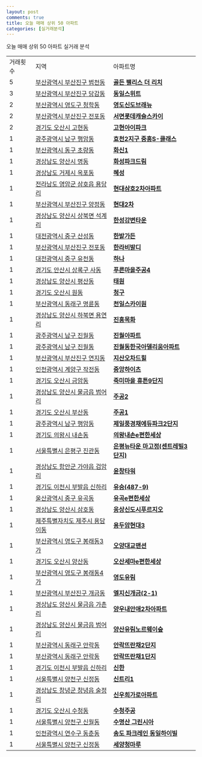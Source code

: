 ```yaml
---
layout: post
comments: true
title: 오늘 매매 상위 50 아파트
categories: [실거래분석]
---
```


오늘 매매 상위 50 아파트 실거래 분석

<table>
  <tr>
    <td>거래횟수</td>
    <td>지역</td>
    <td>아파트명</td>
  </tr>

  <tr>
    <td>5</td>
    <td><a href="/실거래가/2021/05/30/26230.html">부산광역시 부산진구 범천동</a></td>
    <td colspan="4" style="font-weight: bold;"><a href="https://search.naver.com/search.naver?query=범천동 골든 팰리스 더 리치">골든 팰리스 더 리치</a></td>
  </tr>

  <tr>
    <td>3</td>
    <td><a href="/실거래가/2021/05/30/26230.html">부산광역시 부산진구 당감동</a></td>
    <td colspan="4" style="font-weight: bold;"><a href="https://search.naver.com/search.naver?query=당감동 동일스위트">동일스위트</a></td>
  </tr>

  <tr>
    <td>2</td>
    <td><a href="/실거래가/2021/05/30/26200.html">부산광역시 영도구 청학동</a></td>
    <td colspan="4" style="font-weight: bold;"><a href="https://search.naver.com/search.naver?query=청학동 영도신도브래뉴">영도신도브래뉴</a></td>
  </tr>

  <tr>
    <td>2</td>
    <td><a href="/실거래가/2021/05/30/26230.html">부산광역시 부산진구 전포동</a></td>
    <td colspan="4" style="font-weight: bold;"><a href="https://search.naver.com/search.naver?query=전포동 서면롯데캐슬스카이">서면롯데캐슬스카이</a></td>
  </tr>

  <tr>
    <td>2</td>
    <td><a href="/실거래가/2021/05/30/41370.html">경기도 오산시 고현동</a></td>
    <td colspan="4" style="font-weight: bold;"><a href="https://search.naver.com/search.naver?query=고현동 고현아이파크">고현아이파크</a></td>
  </tr>

  <tr>
    <td>1</td>
    <td><a href="/실거래가/2021/05/30/29155.html">광주광역시 남구 행암동</a></td>
    <td colspan="4" style="font-weight: bold;"><a href="https://search.naver.com/search.naver?query=행암동 효천2지구 중흥S-클래스">효천2지구 중흥S-클래스</a></td>
  </tr>

  <tr>
    <td>1</td>
    <td><a href="/실거래가/2021/05/30/26170.html">부산광역시 동구 초량동</a></td>
    <td colspan="4" style="font-weight: bold;"><a href="https://search.naver.com/search.naver?query=초량동 화신1">화신1</a></td>
  </tr>

  <tr>
    <td>1</td>
    <td><a href="/실거래가/2021/05/30/48330.html">경상남도 양산시 명동</a></td>
    <td colspan="4" style="font-weight: bold;"><a href="https://search.naver.com/search.naver?query=명동 화성파크드림">화성파크드림</a></td>
  </tr>

  <tr>
    <td>1</td>
    <td><a href="/실거래가/2021/05/30/48310.html">경상남도 거제시 옥포동</a></td>
    <td colspan="4" style="font-weight: bold;"><a href="https://search.naver.com/search.naver?query=옥포동 혜성">혜성</a></td>
  </tr>

  <tr>
    <td>1</td>
    <td><a href="/실거래가/2021/05/30/46830.html">전라남도 영암군 삼호읍 용당리</a></td>
    <td colspan="4" style="font-weight: bold;"><a href="https://search.naver.com/search.naver?query=삼호읍 용당리 현대삼호2차아파트">현대삼호2차아파트</a></td>
  </tr>

  <tr>
    <td>1</td>
    <td><a href="/실거래가/2021/05/30/26230.html">부산광역시 부산진구 양정동</a></td>
    <td colspan="4" style="font-weight: bold;"><a href="https://search.naver.com/search.naver?query=양정동 현대2차">현대2차</a></td>
  </tr>

  <tr>
    <td>1</td>
    <td><a href="/실거래가/2021/05/30/48330.html">경상남도 양산시 상북면 석계리</a></td>
    <td colspan="4" style="font-weight: bold;"><a href="https://search.naver.com/search.naver?query=상북면 석계리 한성강변타운">한성강변타운</a></td>
  </tr>

  <tr>
    <td>1</td>
    <td><a href="/실거래가/2021/05/30/30140.html">대전광역시 중구 산성동</a></td>
    <td colspan="4" style="font-weight: bold;"><a href="https://search.naver.com/search.naver?query=산성동 한밭가든">한밭가든</a></td>
  </tr>

  <tr>
    <td>1</td>
    <td><a href="/실거래가/2021/05/30/26230.html">부산광역시 부산진구 전포동</a></td>
    <td colspan="4" style="font-weight: bold;"><a href="https://search.naver.com/search.naver?query=전포동 한라비발디">한라비발디</a></td>
  </tr>

  <tr>
    <td>1</td>
    <td><a href="/실거래가/2021/05/30/30140.html">대전광역시 중구 유천동</a></td>
    <td colspan="4" style="font-weight: bold;"><a href="https://search.naver.com/search.naver?query=유천동 하나">하나</a></td>
  </tr>

  <tr>
    <td>1</td>
    <td><a href="/실거래가/2021/05/30/41271.html">경기도 안산시 상록구 사동</a></td>
    <td colspan="4" style="font-weight: bold;"><a href="https://search.naver.com/search.naver?query=사동 푸른마을주공4">푸른마을주공4</a></td>
  </tr>

  <tr>
    <td>1</td>
    <td><a href="/실거래가/2021/05/30/48330.html">경상남도 양산시 평산동</a></td>
    <td colspan="4" style="font-weight: bold;"><a href="https://search.naver.com/search.naver?query=평산동 태원">태원</a></td>
  </tr>

  <tr>
    <td>1</td>
    <td><a href="/실거래가/2021/05/30/41370.html">경기도 오산시 원동</a></td>
    <td colspan="4" style="font-weight: bold;"><a href="https://search.naver.com/search.naver?query=원동 청구">청구</a></td>
  </tr>

  <tr>
    <td>1</td>
    <td><a href="/실거래가/2021/05/30/26260.html">부산광역시 동래구 명륜동</a></td>
    <td colspan="4" style="font-weight: bold;"><a href="https://search.naver.com/search.naver?query=명륜동 천일스카이원">천일스카이원</a></td>
  </tr>

  <tr>
    <td>1</td>
    <td><a href="/실거래가/2021/05/30/48330.html">경상남도 양산시 하북면 용연리</a></td>
    <td colspan="4" style="font-weight: bold;"><a href="https://search.naver.com/search.naver?query=하북면 용연리 진흥목화">진흥목화</a></td>
  </tr>

  <tr>
    <td>1</td>
    <td><a href="/실거래가/2021/05/30/29155.html">광주광역시 남구 진월동</a></td>
    <td colspan="4" style="font-weight: bold;"><a href="https://search.naver.com/search.naver?query=진월동 진월아파트">진월아파트</a></td>
  </tr>

  <tr>
    <td>1</td>
    <td><a href="/실거래가/2021/05/30/29155.html">광주광역시 남구 진월동</a></td>
    <td colspan="4" style="font-weight: bold;"><a href="https://search.naver.com/search.naver?query=진월동 진월동한국아델리움아파트">진월동한국아델리움아파트</a></td>
  </tr>

  <tr>
    <td>1</td>
    <td><a href="/실거래가/2021/05/30/26230.html">부산광역시 부산진구 연지동</a></td>
    <td colspan="4" style="font-weight: bold;"><a href="https://search.naver.com/search.naver?query=연지동 지산오차드힐">지산오차드힐</a></td>
  </tr>

  <tr>
    <td>1</td>
    <td><a href="/실거래가/2021/05/30/28245.html">인천광역시 계양구 작전동</a></td>
    <td colspan="4" style="font-weight: bold;"><a href="https://search.naver.com/search.naver?query=작전동 중앙하이츠">중앙하이츠</a></td>
  </tr>

  <tr>
    <td>1</td>
    <td><a href="/실거래가/2021/05/30/41370.html">경기도 오산시 금암동</a></td>
    <td colspan="4" style="font-weight: bold;"><a href="https://search.naver.com/search.naver?query=금암동 죽미마을 휴튼9단지">죽미마을 휴튼9단지</a></td>
  </tr>

  <tr>
    <td>1</td>
    <td><a href="/실거래가/2021/05/30/48330.html">경상남도 양산시 물금읍 범어리</a></td>
    <td colspan="4" style="font-weight: bold;"><a href="https://search.naver.com/search.naver?query=물금읍 범어리 주공2">주공2</a></td>
  </tr>

  <tr>
    <td>1</td>
    <td><a href="/실거래가/2021/05/30/41370.html">경기도 오산시 부산동</a></td>
    <td colspan="4" style="font-weight: bold;"><a href="https://search.naver.com/search.naver?query=부산동 주공1">주공1</a></td>
  </tr>

  <tr>
    <td>1</td>
    <td><a href="/실거래가/2021/05/30/29155.html">광주광역시 남구 행암동</a></td>
    <td colspan="4" style="font-weight: bold;"><a href="https://search.naver.com/search.naver?query=행암동 제일풍경채에듀파크2단지">제일풍경채에듀파크2단지</a></td>
  </tr>

  <tr>
    <td>1</td>
    <td><a href="/실거래가/2021/05/30/41430.html">경기도 의왕시 내손동</a></td>
    <td colspan="4" style="font-weight: bold;"><a href="https://search.naver.com/search.naver?query=내손동 의왕내손e편한세상">의왕내손e편한세상</a></td>
  </tr>

  <tr>
    <td>1</td>
    <td><a href="/실거래가/2021/05/30/11380.html">서울특별시 은평구 진관동</a></td>
    <td colspan="4" style="font-weight: bold;"><a href="https://search.naver.com/search.naver?query=진관동 은평뉴타운 마고정(센트레빌3단지)">은평뉴타운 마고정(센트레빌3단지)</a></td>
  </tr>

  <tr>
    <td>1</td>
    <td><a href="/실거래가/2021/05/30/48730.html">경상남도 함안군 가야읍 검암리</a></td>
    <td colspan="4" style="font-weight: bold;"><a href="https://search.naver.com/search.naver?query=가야읍 검암리 윤창타워">윤창타워</a></td>
  </tr>

  <tr>
    <td>1</td>
    <td><a href="/실거래가/2021/05/30/41500.html">경기도 이천시 부발읍 신하리</a></td>
    <td colspan="4" style="font-weight: bold;"><a href="https://search.naver.com/search.naver?query=부발읍 신하리 유승(487-9)">유승(487-9)</a></td>
  </tr>

  <tr>
    <td>1</td>
    <td><a href="/실거래가/2021/05/30/31110.html">울산광역시 중구 유곡동</a></td>
    <td colspan="4" style="font-weight: bold;"><a href="https://search.naver.com/search.naver?query=유곡동 유곡e편한세상">유곡e편한세상</a></td>
  </tr>

  <tr>
    <td>1</td>
    <td><a href="/실거래가/2021/05/30/48330.html">경상남도 양산시 삼호동</a></td>
    <td colspan="4" style="font-weight: bold;"><a href="https://search.naver.com/search.naver?query=삼호동 웅상신도시푸르지오">웅상신도시푸르지오</a></td>
  </tr>

  <tr>
    <td>1</td>
    <td><a href="/실거래가/2021/05/30/50110.html">제주특별자치도 제주시 용담이동</a></td>
    <td colspan="4" style="font-weight: bold;"><a href="https://search.naver.com/search.naver?query=용담이동 용두암현대3">용두암현대3</a></td>
  </tr>

  <tr>
    <td>1</td>
    <td><a href="/실거래가/2021/05/30/26200.html">부산광역시 영도구 봉래동3가</a></td>
    <td colspan="4" style="font-weight: bold;"><a href="https://search.naver.com/search.naver?query=봉래동3가 오양대교맨션">오양대교맨션</a></td>
  </tr>

  <tr>
    <td>1</td>
    <td><a href="/실거래가/2021/05/30/41370.html">경기도 오산시 양산동</a></td>
    <td colspan="4" style="font-weight: bold;"><a href="https://search.naver.com/search.naver?query=양산동 오산세마e편한세상">오산세마e편한세상</a></td>
  </tr>

  <tr>
    <td>1</td>
    <td><a href="/실거래가/2021/05/30/26200.html">부산광역시 영도구 봉래동4가</a></td>
    <td colspan="4" style="font-weight: bold;"><a href="https://search.naver.com/search.naver?query=봉래동4가 영도유림">영도유림</a></td>
  </tr>

  <tr>
    <td>1</td>
    <td><a href="/실거래가/2021/05/30/26230.html">부산광역시 부산진구 개금동</a></td>
    <td colspan="4" style="font-weight: bold;"><a href="https://search.naver.com/search.naver?query=개금동 엘지신개금(2-1)">엘지신개금(2-1)</a></td>
  </tr>

  <tr>
    <td>1</td>
    <td><a href="/실거래가/2021/05/30/48330.html">경상남도 양산시 물금읍 가촌리</a></td>
    <td colspan="4" style="font-weight: bold;"><a href="https://search.naver.com/search.naver?query=물금읍 가촌리 양우내안애2차아파트">양우내안애2차아파트</a></td>
  </tr>

  <tr>
    <td>1</td>
    <td><a href="/실거래가/2021/05/30/48330.html">경상남도 양산시 물금읍 범어리</a></td>
    <td colspan="4" style="font-weight: bold;"><a href="https://search.naver.com/search.naver?query=물금읍 범어리 양산유림노르웨이숲">양산유림노르웨이숲</a></td>
  </tr>

  <tr>
    <td>1</td>
    <td><a href="/실거래가/2021/05/30/26260.html">부산광역시 동래구 안락동</a></td>
    <td colspan="4" style="font-weight: bold;"><a href="https://search.naver.com/search.naver?query=안락동 안락뜨란채2단지">안락뜨란채2단지</a></td>
  </tr>

  <tr>
    <td>1</td>
    <td><a href="/실거래가/2021/05/30/26260.html">부산광역시 동래구 안락동</a></td>
    <td colspan="4" style="font-weight: bold;"><a href="https://search.naver.com/search.naver?query=안락동 안락뜨란채1단지">안락뜨란채1단지</a></td>
  </tr>

  <tr>
    <td>1</td>
    <td><a href="/실거래가/2021/05/30/41500.html">경기도 이천시 부발읍 신하리</a></td>
    <td colspan="4" style="font-weight: bold;"><a href="https://search.naver.com/search.naver?query=부발읍 신하리 신한">신한</a></td>
  </tr>

  <tr>
    <td>1</td>
    <td><a href="/실거래가/2021/05/30/11470.html">서울특별시 양천구 신정동</a></td>
    <td colspan="4" style="font-weight: bold;"><a href="https://search.naver.com/search.naver?query=신정동 신트리1">신트리1</a></td>
  </tr>

  <tr>
    <td>1</td>
    <td><a href="/실거래가/2021/05/30/48740.html">경상남도 창녕군 창녕읍 술정리</a></td>
    <td colspan="4" style="font-weight: bold;"><a href="https://search.naver.com/search.naver?query=창녕읍 술정리 신우희가로아파트">신우희가로아파트</a></td>
  </tr>

  <tr>
    <td>1</td>
    <td><a href="/실거래가/2021/05/30/41370.html">경기도 오산시 수청동</a></td>
    <td colspan="4" style="font-weight: bold;"><a href="https://search.naver.com/search.naver?query=수청동 수청주공">수청주공</a></td>
  </tr>

  <tr>
    <td>1</td>
    <td><a href="/실거래가/2021/05/30/11470.html">서울특별시 양천구 신월동</a></td>
    <td colspan="4" style="font-weight: bold;"><a href="https://search.naver.com/search.naver?query=신월동 수명산 그린시아">수명산 그린시아</a></td>
  </tr>

  <tr>
    <td>1</td>
    <td><a href="/실거래가/2021/05/30/28185.html">인천광역시 연수구 동춘동</a></td>
    <td colspan="4" style="font-weight: bold;"><a href="https://search.naver.com/search.naver?query=동춘동 송도 파크레인 동일하이빌">송도 파크레인 동일하이빌</a></td>
  </tr>

  <tr>
    <td>1</td>
    <td><a href="/실거래가/2021/05/30/11470.html">서울특별시 양천구 신정동</a></td>
    <td colspan="4" style="font-weight: bold;"><a href="https://search.naver.com/search.naver?query=신정동 세양청마루">세양청마루</a></td>
  </tr>

</table>
